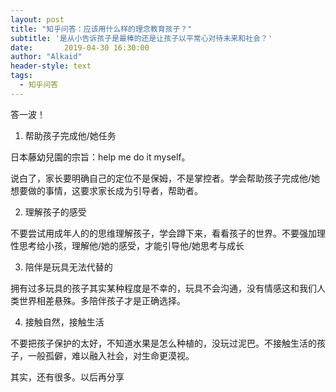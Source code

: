 ```yaml
---
layout: post
title: "知乎问答：应该用什么样的理念教育孩子？"
subtitle: '是从小告诉孩子是最棒的还是让孩子以平常心对待未来和社会？'
date:       2019-04-30 16:30:00
author: "Alkaid"
header-style: text
tags:
  - 知乎问答
---
```


答一波！

1. 帮助孩子完成他/她任务

日本藤幼兒園的宗旨：help me do it myself。

说白了，家长要明确自己的定位不是保姆，不是掌控者。学会帮助孩子完成他/她想要做的事情，这要求家长成为引导者，帮助者。

2. 理解孩子的感受

不要尝试用成年人的的思维理解孩子，学会蹲下来，看看孩子的世界。不要强加理性思考给小孩，理解他/她的感受，才能引导他/她思考与成长

3. 陪伴是玩具无法代替的

拥有过多玩具的孩子其实某种程度是不幸的，玩具不会沟通，没有情感这和我们人类世界相差悬殊。多陪伴孩子才是正确选择。

4. 接触自然，接触生活

不要把孩子保护的太好，不知道水果是怎么种植的，没玩过泥巴。不接触生活的孩子，一般孤僻，难以融入社会，对生命更漠视。

其实，还有很多。以后再分享